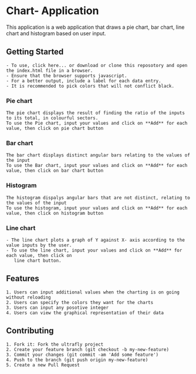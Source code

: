 # Chart- Application

This application is a web application that draws a pie chart, bar chart, line chart and histogram based on user input.



## Getting Started

	- To use, click here... or download or clone this reposotory and open the index.html file in a browser.
	- Ensure that the browser supports javascript. 
	- For a better output, include a label for each data entry.
	- It is recommended to pick colors that will not conflict black.

### Pie chart
	The pie chart displays the result of finding the ratio of the inputs to its total, in colourful sectors.
	To use the Pie chart, input your values and click on **Add** for each value, then click on pie chart button

### Bar chart
	The bar chart displays distinct angular bars relating to the values of the input
	To use the Bar chart, input your values and click on **Add** for each value, then click on bar chart button

### Histogram
	The histogram dispalys angular bars that are not distinct, relating to the values of the input
	To use the histogram, input your values and click on **Add** for each value, then click on histogram button

### Line chart
	- The line chart plots a graph of Y against X- axis according to the value inputs by the user.
	- To use the line chart, input your values and click on **Add** for each value, then click on 
	   line chart button.

## Features
	1. Users can input additional values when the charting is on going without reloading
	2. Users can specify the colors they want for the charts
	3. Users can input any posotive integer
	4. Users can view the graphical representation of their data

	

## Contributing

    1. Fork it: Fork the ultrafly project
    2. Create your feature branch (git checkout -b my-new-feature)
    3. Commit your changes (git commit -am 'Add some feature')
    4. Push to the branch (git push origin my-new-feature)
    5. Create a new Pull Request
